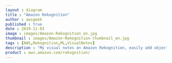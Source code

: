 ```yaml
---
layout : diagram
title : "Amazon Rekognition"
author : awsgeek
published : true
date : 2019-11-03
image : images/Amazon-Rekognition_en.jpg
thumbnail : images/Amazon-Rekognition-thumbnail_en.jpg
tags : [AWS,Rekognition,ML,VisualNotes]
description : "My visual notes on Amazon Rekognition, easily add object and scene detecion, face recognition,content filtering and text detection to your applications. "
product : aws.amazon.com/rekognition/
---
```

